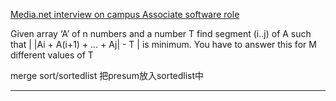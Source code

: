 [Media.net interview on campus Associate software role](https://leetcode.com/discuss/interview-question/2823856/Media.net-interview-on-campus-Associate-software-role)

Given array ‘A’ of n numbers and a number T find segment (i..j) of A such that | |Ai + A(i+1) + … + Aj| - T | is minimum. You have to answer this for M different values of T

merge sort/sortedlist
把presum放入sortedlist中

---
<!--stackedit_data:
eyJoaXN0b3J5IjpbLTkwMDUyMTU0Ml19
-->